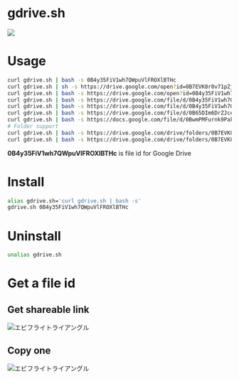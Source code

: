 # gdrive.sh
![](https://github.com/GitHub30/gdrive.sh/workflows/build/badge.svg)

# Usage
```bash
curl gdrive.sh | bash -s 0B4y35FiV1wh7QWpuVlFROXlBTHc
curl gdrive.sh | sh -s https://drive.google.com/open?id=0B7EVK8r0v71pZjFTYXZWM3FlRnM
curl gdrive.sh | bash -s https://drive.google.com/open?id=0B4y35FiV1wh7QWpuVlFROXlBTHc
curl gdrive.sh | bash -s https://drive.google.com/file/d/0B4y35FiV1wh7QWpuVlFROXlBTHc/view?usp=sharing
curl gdrive.sh | bash -s https://drive.google.com/file/d/0B4y35FiV1wh7QWpuVlFROXlBTHc/view
curl gdrive.sh | bash -s https://drive.google.com/file/d/0B65DIm6DrZJceGltX2VOczNkcEE/edit
curl gdrive.sh | bash -s https://docs.google.com/file/d/0BwmPMFurnk9Pak5zWEVyOUZESms/edit
# Folder support
curl gdrive.sh | bash -s https://drive.google.com/drive/folders/0B7EVK8r0v71peklHb0pGdDl6R28
curl gdrive.sh | bash -s https://drive.google.com/drive/folders/0B7EVK8r0v71peklHb0pGdDl6R28?usp=sharing
```
**0B4y35FiV1wh7QWpuVlFROXlBTHc** is file id for Google Drive

# Install
```bash
alias gdrive.sh='curl gdrive.sh | bash -s'
gdrive.sh 0B4y35FiV1wh7QWpuVlFROXlBTHc
```
# Uninstall
```bash
unalias gdrive.sh
```

# Get a file id
## Get shareable link
![エビフライトライアングル](https://image.ibb.co/d1FPSp/aaaa.png "サンプル")

## Copy one
![エビフライトライアングル](https://image.ibb.co/imER7p/drive_google_com_drive_folders_0_B7_EVK8r0v71p_TUZsa_Xda_Sn_ZBZzg.png "サンプル")
